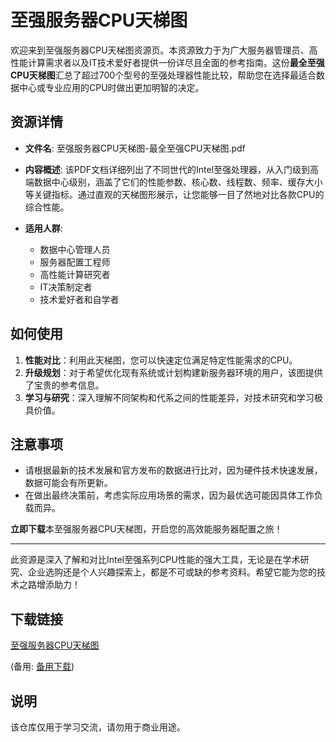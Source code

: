 # 至强服务器CPU天梯图

欢迎来到至强服务器CPU天梯图资源页。本资源致力于为广大服务器管理员、高性能计算需求者以及IT技术爱好者提供一份详尽且全面的参考指南。这份**最全至强CPU天梯图**汇总了超过700个型号的至强处理器性能比较，帮助您在选择最适合数据中心或专业应用的CPU时做出更加明智的决定。

## 资源详情

- **文件名**: 至强服务器CPU天梯图-最全至强CPU天梯图.pdf
- **内容概述**: 该PDF文档详细列出了不同世代的Intel至强处理器，从入门级到高端数据中心级别，涵盖了它们的性能参数、核心数、线程数、频率、缓存大小等关键指标。通过直观的天梯图形展示，让您能够一目了然地对比各款CPU的综合性能。
  
- **适用人群**: 
    - 数据中心管理人员
    - 服务器配置工程师
    - 高性能计算研究者
    - IT决策制定者
    - 技术爱好者和自学者

## 如何使用

1. **性能对比**：利用此天梯图，您可以快速定位满足特定性能需求的CPU。
2. **升级规划**：对于希望优化现有系统或计划构建新服务器环境的用户，该图提供了宝贵的参考信息。
3. **学习与研究**：深入理解不同架构和代系之间的性能差异，对技术研究和学习极具价值。

## 注意事项

- 请根据最新的技术发展和官方发布的数据进行比对，因为硬件技术快速发展，数据可能会有所更新。
- 在做出最终决策前，考虑实际应用场景的需求，因为最优选可能因具体工作负载而异。

**立即下载**本至强服务器CPU天梯图，开启您的高效能服务器配置之旅！

---

此资源是深入了解和对比Intel至强系列CPU性能的强大工具，无论是在学术研究、企业选购还是个人兴趣探索上，都是不可或缺的参考资料。希望它能为您的技术之路增添助力！

## 下载链接
[至强服务器CPU天梯图](https://pan.quark.cn/s/c3a053835679) 

(备用: [备用下载](https://pan.baidu.com/s/1mWuhQvdnPuWK1d1QSWWsww?pwd=1234))

## 说明

该仓库仅用于学习交流，请勿用于商业用途。
